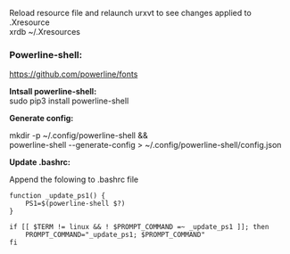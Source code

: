 Reload resource file and relaunch urxvt to see changes applied to .Xresource  
xrdb ~/.Xresources

### Powerline-shell: #
https://github.com/powerline/fonts  

**Intsall powerline-shell:**  
sudo pip3 install powerline-shell  

**Generate config:**  

mkdir -p ~/.config/powerline-shell && \
powerline-shell --generate-config > ~/.config/powerline-shell/config.json

**Update .bashrc:**  

Append the folowing to .bashrc file


```
function _update_ps1() {
    PS1=$(powerline-shell $?)
}

if [[ $TERM != linux && ! $PROMPT_COMMAND =~ _update_ps1 ]]; then
    PROMPT_COMMAND="_update_ps1; $PROMPT_COMMAND"
fi
```


